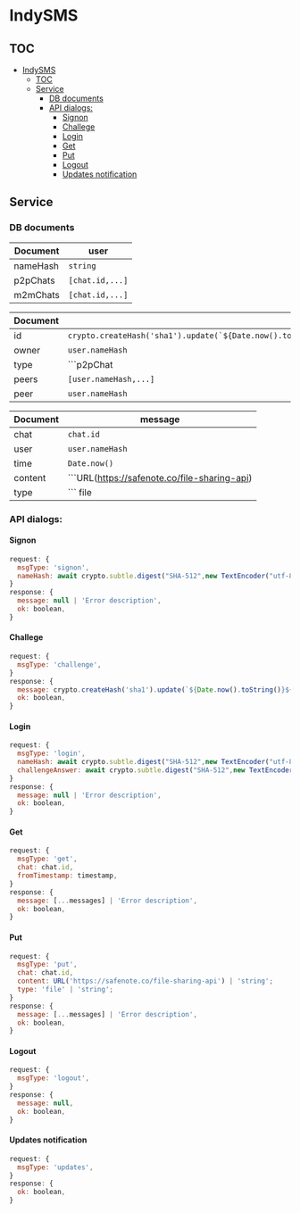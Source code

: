 # IndySMS

## TOC
- [IndySMS](#indysms)
  - [TOC](#toc)
  - [Service](#service)
    - [DB documents](#db-documents)
    - [API dialogs:](#api-dialogs)
      - [Signon](#signon)
      - [Challege](#challege)
      - [Login](#login)
      - [Get](#get)
      - [Put](#put)
      - [Logout](#logout)
      - [Updates notification](#updates-notification)

## Service

### DB documents
|Document|user|
|-|-|
|nameHash|```string```|
|p2pChats|```[chat.id,...]```|
|m2mChats|```[chat.id,...]```|

|Document|chat|
|-|-|
|id|```crypto.createHash('sha1').update(`${Date.now().toString()}${serviceSecret}).digest('base64').slice(idx,5);```|
|owner|```user.nameHash```|
|type|```p2pChat|m2mChat```|
|peers|```[user.nameHash,...]```|
|peer|```user.nameHash```|

|Document|message|
|-|-|
|chat|```chat.id```|
|user|```user.nameHash```|
|time|```Date.now()```|
|content|```URL(https://safenote.co/file-sharing-api) | string```|
|type|``` file | string ```|

### API dialogs:
#### Signon
```JavaScript
request: {
  msgType: 'signon',
  nameHash: await crypto.subtle.digest("SHA-512",new TextEncoder("utf-8").encode(`${crypto.getRandomValues(new Uint32Array(10))}`:`${password}`)).then(hash=>btoa(String.fromCharCode(...new Uint8Array(hash)))),
}
response: {
  message: null | 'Error description',
  ok: boolean,
}
```
#### Challege
```JavaScript
request: {
  msgType: 'challenge',
}
response: {
  message: crypto.createHash('sha1').update(`${Date.now().toString()}${serviceSecret}`).digest('base64') | null,
  ok: boolean,
}
```
#### Login
```JavaScript
request: {
  msgType: 'login',
  nameHash: await crypto.subtle.digest("SHA-512",new TextEncoder("utf-8").encode(`${nameSeed}`:`${password}`)).then(hash=>btoa(String.fromCharCode(...new Uint8Array(hash)))),
  challengeAnswer: await crypto.subtle.digest("SHA-512",new TextEncoder("utf-8").encode(`${nameHash}:${challenge}`)).then(hash=>btoa(String.fromCharCode(...new Uint8Array(hash)))),
}
response: {
  message: null | 'Error description',
  ok: boolean,
}
```
#### Get
```JavaScript
request: {
  msgType: 'get',
  chat: chat.id,
  fromTimestamp: timestamp,
}
response: {
  message: [...messages] | 'Error description',
  ok: boolean,
}
```
#### Put
```JavaScript
request: {
  msgType: 'put',
  chat: chat.id,
  content: URL('https://safenote.co/file-sharing-api') | 'string';
  type: 'file' | 'string';
}
response: {
  message: [...messages] | 'Error description',
  ok: boolean,
}
```
#### Logout
```JavaScript
request: {
  msgType: 'logout',
}
response: {
  message: null,
  ok: boolean,
}
```
#### Updates notification
```JavaScript
request: {
  msgType: 'updates',
}
response: {
  ok: boolean,
}
```